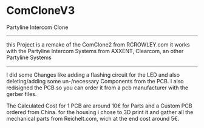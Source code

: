 # ComCloneV3
Partyline Intercom Clone

--------------------------------------------------------------------------------------------------------------------

this Project is a remake of the ComClone2 from RCROWLEY.com 
it works with the Partyline Intercom Systems from AXXENT, Clearcom, an other Partyline Systems

--------------------------------------------------------------------------------------------------------------------

I did some Changes like adding a flashing circuit for the LED and also deleting/adding some un-/necessary Components from the PCB.
I also redisigned the PCB so you can order it from a pcb manufacturer with the gerber files.

The Calculated Cost for 1 PCB are around 10€ for Parts and a Custom PCB ordered from China.
for the housing i chose to 3D print it and gather all the mechanical parts from Reichelt.com, wich at the end cost around 5€.

